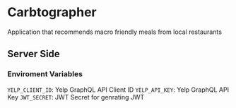 # Carbtographer
Application that recommends macro friendly meals from local restaurants 


## Server Side

### Enviroment Variables

`YELP_CLIENT_ID`: Yelp GraphQL API Client ID
`YELP_API_KEY`: Yelp GraphQL API Key
`JWT_SECRET`: JWT Secret for genrating JWT
